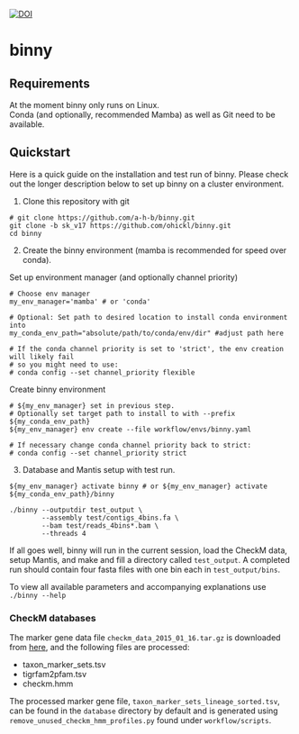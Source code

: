 [![DOI](https://zenodo.org/badge/327396590.svg)](https://zenodo.org/badge/latestdoi/327396590)



# binny

## Requirements
At the moment binny only runs on Linux. \
Conda (and optionally, recommended Mamba) as well as Git need to be available.

## Quickstart
Here is a quick guide on the installation and test run of binny. Please check out the longer description below to set up binny on a cluster environment.

1) Clone this repository with git
```
# git clone https://github.com/a-h-b/binny.git
git clone -b sk_v17 https://github.com/ohickl/binny.git
cd binny
```

2) Create the binny environment (mamba is recommended for speed over conda).

Set up environment manager (and optionally channel priority)
```
# Choose env manager
my_env_manager='mamba' # or 'conda'

# Optional: Set path to desired location to install conda environment into
my_conda_env_path="absolute/path/to/conda/env/dir" #adjust path here

# If the conda channel priority is set to 'strict', the env creation will likely fail
# so you might need to use:
# conda config --set channel_priority flexible
```

Create binny environment
```
# ${my_env_manager} set in previous step.
# Optionally set target path to install to with --prefix ${my_conda_env_path}
${my_env_manager} env create --file workflow/envs/binny.yaml

# If necessary change conda channel priority back to strict:
# conda config --set channel_priority strict
```

3) Database and Mantis setup with test run.
```
${my_env_manager} activate binny # or ${my_env_manager} activate ${my_conda_env_path}/binny

./binny --outputdir test_output \
        --assembly test/contigs_4bins.fa \
        --bam test/reads_4bins*.bam \
        --threads 4
```

If all goes well, binny will run in the current session, load the CheckM data, setup Mantis, and make and fill a directory called `test_output`. A completed run should contain four fasta files with one bin each in `test_output/bins`. 

To view all available parameters and accompanying explanations use `./binny --help`


### CheckM databases

The marker gene data file `checkm_data_2015_01_16.tar.gz` is downloaded from [here](https://data.ace.uq.edu.au/public/CheckM_databases), and the following files are processed:
* taxon_marker_sets.tsv
* tigrfam2pfam.tsv
* checkm.hmm

The processed marker gene file, `taxon_marker_sets_lineage_sorted.tsv`, can be found in the `database` directory by default and is generated using `remove_unused_checkm_hmm_profiles.py` found under
`workflow/scripts`.